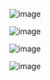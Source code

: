 ![image](https://github.com/UselessAaka/TryHackMe-Advent-Of-Cyber/assets/148384618/8fe8a2a5-3507-4b10-9c20-664a202ce7b6)

![image](https://github.com/UselessAaka/TryHackMe-Advent-Of-Cyber/assets/148384618/2d967cd4-b9a3-4fea-b0c3-79cdbb1fd328)

![image](https://github.com/UselessAaka/TryHackMe-Advent-Of-Cyber/assets/148384618/31bb692d-8f2a-47a3-b4d1-2eea35767b31)

![image](https://github.com/UselessAaka/TryHackMe-Advent-Of-Cyber/assets/148384618/74b5ed60-ff14-4653-8e5b-ba0ba71b06d8)
